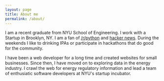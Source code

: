 ```yaml
---
layout: page
title: About me
permalink: /about/
---
```

I am a recent graduate from NYU School of Engineering. I work with a Startup in Brooklyn, NY. I am a fan of [/r/python](http://reddit.com/r/python) and [hacker news](https://news.ycombinator.com/). During the weekends I like to drinking IPAs or participate in hackathons that do good for the community.  

I have been a web developer for a long time and created websites for small businesses. Since then, I have moved on to exploring data in the energy industry. I crawl the web for energy regulatory information and lead a team of enthusiatic software developers at NYU's startup incubator.
